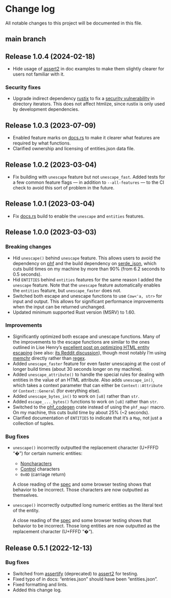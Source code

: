 # Change log

All notable changes to this project will be documented in this file.

## main branch

## Release 1.0.4 (2024-02-18)

* Hide usage of [assert2] in doc examples to make them slightly clearer for
  users not familiar with it.

### Security fixes

* Upgrade indirect dependency [rustix] to fix a [security
  vulnerability][GHSA-c827-hfw6-qwvm] in directory iterators. This does not
  affect htmlize, since rustix is only used by development dependencies.

[assert2]: https://crates.io/crates/assert2
[rustix]: https://crates.io/crates/rustix
[GHSA-c827-hfw6-qwvm]: https://github.com/advisories/GHSA-c827-hfw6-qwvm

## Release 1.0.3 (2023-07-09)

* Enabled feature marks on [docs.rs] to make it clearer what features are
  required by what functions.
* Clarified ownership and licensing of entities.json data file.

[docs.rs]: https://docs.rs/htmlize

## Release 1.0.2 (2023-03-04)

* Fix building with `unescape` feature but not `unescape_fast`. Added tests for
  a few common feature flags — in addition to `--all-features` — to the CI check
  to avoid this sort of problem in the future.

## Release 1.0.1 (2023-03-04)

* Fix [docs.rs] build to enable the `unescape` and `entities` features.

[docs.rs]: https://docs.rs/htmlize

## Release 1.0.0 (2023-03-03)

### Breaking changes

* Hid `unescape()` behind `unescape` feature. This allows users to avoid the
  dependency on [phf] and the build dependency on [serde_json], which cuts build
  times on my machine by more than 90% (from 6.2 seconds to 0.5 seconds).
* Hid `ENTITIES` behind `entities` features for the same reason I added the
  `unescape` feature. Note that the `unescape` feature automatically enables
  the `entities` feature, but `unescape_faster` does not.
* Switched both escape and unescape functions to use `Cow<'a, str>` for input
  and output. This allows for significant performance improvements when the
  input can be returned unchanged.
* Updated minimum supported Rust version (MSRV) to 1.60.

### Improvements

* Significantly optimized both escape and unescape functions. Many of the
  improvements to the escape functions are similar to the ones outlined in Lise
  Henry’s [excellent post on optimizing HTML entity escaping][optimize-post]
  (see also: [its Reddit discussion][optimize-reddit]), though most notably I’m
  using [memchr] directly rather than [regex].
* Added `unescape_faster` feature for even faster unescaping at the cost of
  longer build times (about 30 seconds longer on my machine).
* Added `unescape_attribute()` to handle the special rules for dealing with
  entities in the value of an HTML attribute. Also adds `unescape_in()`, which
  takes a context parameter that can either be `Context::Attribute` or
  `Context::General` (for everything else).
* Added `unescape_bytes_in()` to work on `[u8]` rather than `str`.
* Added `escape_..._bytes()` functions to work on `[u8]` rather than `str`.
* Switched to the [phf_codegen] crate instead of using the `phf_map!` macro.
  On my machine, this cuts build time by about 25% (~2 seconds).
* Clarified documentation of `ENTITIES` to indicate that it’s a `Map`, not just
  a collection of tuples.

### Bug fixes

* `unescape()` incorrectly outputted the replacement character (U+FFFD “�”) for
  certain numeric entities:

    * [Noncharacters]
    * [Control] characters
    * `0x0D` (carriage return)

  A close reading of the [spec] and some browser testing shows that behavior to
  be incorrect. Those characters are now outputted as themselves.

* `unescape()` incorrectly outputted long numeric entities as the literal text
  of the entity.

  A close reading of the [spec] and some browser testing shows that behavior to
  be incorrect. Those long entities are now outputted as the replacement
  character (U+FFFD “�”).

[phf]: https://crates.io/crates/phf
[phf_codegen]: https://crates.io/crates/phf_codegen
[serde_json]: https://crates.io/crates/serde_json
[optimize-post]: https://lise-henry.github.io/articles/optimising_strings.html
[optimize-reddit]: https://www.reddit.com/r/rust/comments/55wpxh/optimising_string_processing_in_rust/
[memchr]: https://docs.rs/memchr
[regex]: https://docs.rs/regex
[Noncharacters]: https://infra.spec.whatwg.org/#noncharacter
[Control]: https://infra.spec.whatwg.org/#control
[spec]: https://html.spec.whatwg.org/multipage/parsing.html#numeric-character-reference-end-state

## Release 0.5.1 (2022-12-13)

### Bug fixes

* Switched from [assertify] (deprecated) to [assert2] for testing.
* Fixed typo of in docs: “entries.json” should have been “entities.json”.
* Fixed formatting and lints.
* Added this change log.

[assertify]: https://crates.io/crates/assertify
[assert2]: https://crates.io/crates/assert2
